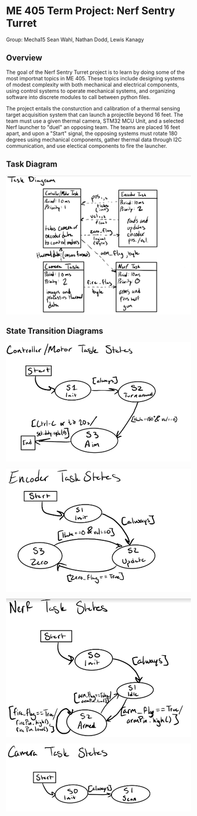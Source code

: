 # ME 405 Term Project: Nerf Sentry Turret

Group: Mecha15
Sean Wahl, Nathan Dodd, Lewis Kanagy

## Overview

The goal of the Nerf Sentry Turret project is to learn by doing some of the most importnat topics in ME 405. These topics include 
designing systems of modest complexity with both mechanical and electrical components, using control systems to operate mechanical systems, and 
organizing software into discrete modules to call between python files. 

The project entails the consturction and calibration of a thermal sensing target acquisition system that can launch a projectile beyond 
16 feet. The team must use a given thermal camera, STM32 MCU Unit, and a selected Nerf launcher to "duel" an opposing team. The teams are 
placed 16 feet apart, and upon a "Start" signal, the opposing systems must rotate 180 degrees using mechanical components, gather thermal data through I2C communication,
and use electical components to fire the launcher.





## Task Diagram
![Task Diagram](./images/task_diagram.png)

## State Transition Diagrams
![Task Diagram](./images/controller_motor_states.png)

![Task Diagram](./images/encoder_states.png)

![Task Diagram](./images/nerf_states.png)

![Task Diagram](./images/camera_states.png)
